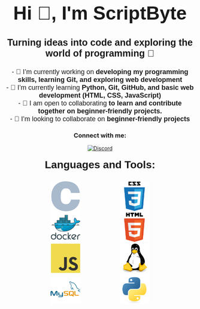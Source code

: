 <h1 align="center" style="font-family: Arial, sans-serif; font-size: 50px;">Hi 👋, I'm ScriptByte</h1>
<h3 align="center" style="font-family: Arial, sans-serif; font-size: 25px;">Turning ideas into code and exploring the world of programming 🌱</h3>

<p align="center" style="font-family: Arial, sans-serif; font-size: 18px;">
- 🔭 I’m currently working on <b>developing my programming skills, learning Git, and exploring web development</b><br>
- 🌱 I’m currently learning <b>Python, Git, GitHub, and basic web development (HTML, CSS, JavaScript)</b><br>
- 🤝 I am open to collaborating <b>to learn and contribute together on beginner-friendly projects.</b><br>
- 👯 I’m looking to collaborate on <b>beginner-friendly projects</b>
</p>

<h3 align="center" font-family: Copperplate, Papyrus, fantasy; font-size: 28px; margin-top:20px;">Connect with me:</h3>
<p align="center">
  <a href="https://discord.com/users/1209536155700174878" target="_blank">
    <img src="https://raw.githubusercontent.com/rahuldkjain/github-profile-readme-generator/master/src/images/icons/Social/discord.svg" alt="Discord" width="80" height="80" />
  </a>
</p>

<h3 align="center" style="font-family: Arial, sans-serif; font-size: 28px; margin-top:20px;">Languages and Tools:</h3>
<p align="center">
<img src="https://raw.githubusercontent.com/devicons/devicon/master/icons/c/c-original.svg" alt="c" width="80" height="80" style="margin:0 50px;" />
<img src="https://raw.githubusercontent.com/devicons/devicon/master/icons/css3/css3-original-wordmark.svg" alt="css3" width="80" height="80" style="margin:0 50px;" />
<img src="https://raw.githubusercontent.com/devicons/devicon/master/icons/docker/docker-original-wordmark.svg" alt="docker" width="80" height="80" style="margin:0 50px;" />
<img src="https://raw.githubusercontent.com/devicons/devicon/master/icons/html5/html5-original-wordmark.svg" alt="html5" width="80" height="80" style="margin:0 50px;" />
<img src="https://raw.githubusercontent.com/devicons/devicon/master/icons/javascript/javascript-original.svg" alt="javascript" width="80" height="80" style="margin:0 50px;" />
<img src="https://raw.githubusercontent.com/devicons/devicon/master/icons/linux/linux-original.svg" alt="linux" width="80" height="80" style="margin:0 50px;" />
<img src="https://raw.githubusercontent.com/devicons/devicon/master/icons/mysql/mysql-original-wordmark.svg" alt="mysql" width="80" height="80" style="margin:0 50px;" />
<img src="https://raw.githubusercontent.com/devicons/devicon/master/icons/python/python-original.svg" alt="python" width="80" height="80" style="margin:0 50px;" />

</p>

